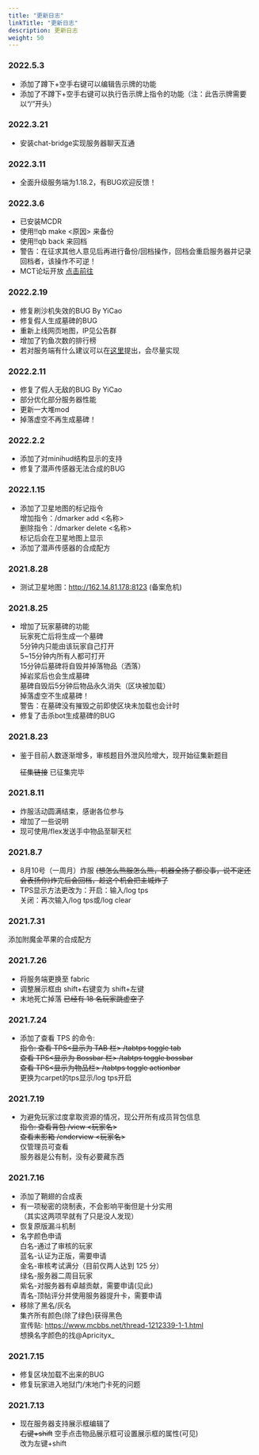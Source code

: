 ```yaml
---
title: "更新日志"
linkTitle: "更新日志"
description: 更新日志
weight: 50
---
```

### 2022.5.3
- 添加了蹲下+空手右键可以编辑告示牌的功能
- 添加了不蹲下+空手右键可以执行告示牌上指令的功能（注：此告示牌需要以“/”开头）

### 2022.3.21
- 安装chat-bridge实现服务器聊天互通

### 2022.3.11
- 全面升级服务端为1.18.2，有BUG欢迎反馈！

### 2022.3.6
- 已安装MCDR
- 使用!!qb make <原因> 来备份
- 使用!!qb back 来回档
- 警告：在征求其他人意见后再进行备份/回档操作，回档会重启服务器并记录回档者，该操作不可逆！
- MCT论坛开放 [点击前往](https://f.mctown.tech)

### 2022.2.19
- 修复刷沙机失效的BUG   By YiCao
- 修复假人生成墓碑的BUG
- 重新上线网页地图，IP见公告群
- 增加了钓鱼次数的排行榜
- 若对服务端有什么建议可以在[这里](https://docs.qq.com/form/page/DS0FteFlWT1F2ZW1O?_w_tencentdocx_form=1)提出，会尽量实现

### 2022.2.11
- 修复了假人无敌的BUG   By YiCao
- 部分优化部分服务器性能
- 更新一大堆mod
- 掉落虚空不再生成墓碑！

### 2022.2.2
- 添加了对minihud结构显示的支持
- 修复了潜声传感器无法合成的BUG

### 2022.1.15
- 添加了卫星地图的标记指令<br>
  增加指令：/dmarker add <名称><br>
  删除指令：/dmarker delete <名称><br>
  标记后会在卫星地图上显示
- 添加了潜声传感器的合成配方

### 2021.8.28
- 测试卫星地图：http://162.14.81.178:8123 (备案危机)

### 2021.8.25
- 增加了玩家墓碑的功能<br>
  玩家死亡后将生成一个墓碑<br>
  5分钟内只能由该玩家自己打开<br>
  5~15分钟内所有人都可打开<br>
  15分钟后墓碑将自毁并掉落物品（洒落）<br>
  掉岩浆后也会生成墓碑<br>
  墓碑自毁后5分钟后物品永久消失（区块被加载）<br>
  掉落虚空不生成墓碑！<br>
  警告：在墓碑没有摧毁之前即使区块未加载也会计时
- 修复了击杀bot生成墓碑的BUG

### 2021.8.23
- 鉴于目前人数逐渐增多，审核题目外泄风险增大，现开始征集新题目

  ~~征集链接~~ 
  已征集完毕

### 2021.8.11
- 炸服活动圆满结束，感谢各位参与
- 增加了一些说明
- 现可使用/flex发送手中物品至聊天栏

### 2021.8.7
- 8月10号（一周月）炸服 ~~(想怎么熊服怎么熊，机器全扬了都没事，说不定还会表扬你)炸完后会回档，趁这个机会把主城炸了~~
- TPS显示方法更改为：开启：输入/log tps<br>
  关闭：再次输入/log tps或/log clear

### 2021.7.31
添加附魔金苹果的合成配方

### 2021.7.26
- 将服务端更换至 fabric
- 调整展示框由 shift+右键变为 shift+左键
- 末地死亡掉落 ~~已经有 18 名玩家跳虚空了~~

### 2021.7.24
- 添加了查看 TPS 的命令:<br>
  ~~指令: 查看 TPS<显示为 TAB 栏>            /tabtps toggle tab<br>
   查看 TPS<显示为 Bossbar 栏>    /tabtps toggle bossbar<br>
         查看 TPS<显示为物品栏>           /tabtps toggle actionbar~~<br>
  更换为carpet的tps显示/log tps开启

### 2021.7.19
- 为避免玩家过度拿取资源的情况，现公开所有成员背包信息<br>
  ~~指令: 查看背包 /view <玩家名><br>
    查看末影箱 /enderview <玩家名><br>~~
  仅管理员可查看<br>
  服务器是公有制，没有必要藏东西

### 2021.7.16
- 添加了鞘翅的合成表
- 有一项秘密的烧制表，不会影响平衡但是十分实用<br>
 （其实这两项早就有了只是没人发现）
- 恢复原版漏斗机制
- 名字颜色申请<br>
  白名-通过了审核的玩家<br>
  蓝名-认证为正版，需要申请<br>
  金名-审核考试满分（目前仅两人达到 125 分）<br>
  绿名-服务器二周目玩家<br>
  紫名-对服务器有卓越贡献，需要申请(见此)<br>
  青名-顶帖评分并使用服务器提升卡，需要申请
 - 移除了黑名/灰名<br>
   集齐所有颜色(除了绿色)获得黑色<br>
   宣传贴: https://www.mcbbs.net/thread-1212339-1-1.html<br>
   想换名字颜色的找@Apricityx_

### 2021.7.15
- 修复区块加载不出来的BUG
- 修复玩家进入地狱门/末地门卡死的问题

### 2021.7.13
- 现在服务器支持展示框编辑了<br>
  ~~右键+shift~~ 空手点击物品展示框可设置展示框的属性(可见)<br>
  改为左键+shift
